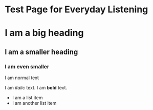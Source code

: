 Test Page for Everyday Listening
================

I am a big heading
==================

I am a smaller heading
----------------------

### I am even smaller

I am normal text

I am *italic* text. I am **bold** text.

-   I am a list item
-   I am another list item
